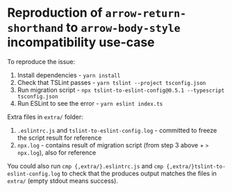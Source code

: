# Reproduction of `arrow-return-shorthand` to `arrow-body-style` incompatibility use-case

To reproduce the issue:
1. Install dependencies - `yarn install`
1. Check that TSLint passes - `yarn tslint --project tsconfig.json`
1. Run migration script - `npx tslint-to-eslint-config@0.5.1 --typescript tsconfig.json`
1. Run ESLint to see the error - `yarn eslint index.ts`

Extra files in `extra/` folder:
1. `.eslintrc.js` and `tslint-to-eslint-config.log` - committed to freeze the script result for reference
1. `npx.log` - contains result of migration script (from step 3 above + `> npx.log`), also for reference

You could also run `cmp {,extra/}.eslintrc.js` and `cmp {,extra/}tslint-to-eslint-config.log` to check that the produces output matches the files in `extra/` (empty stdout means success).
